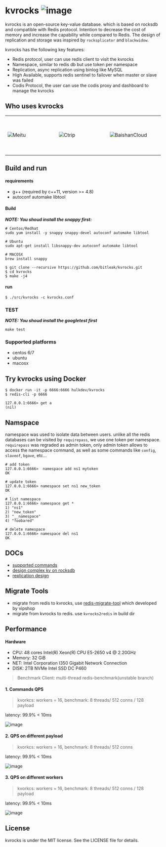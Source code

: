 # kvrocks  ![image](https://travis-ci.org/bitleak/kvrocks.svg?branch=master)

kvrocks is an open-source key-value database. which is based on rocksdb and compatible with Redis protocol.  Intention to decrease the cost of memory and increase the capability while compared to Redis. The design of replication and storage was inspired by `rocksplicator` and `blackwidow`.

kvrocks has the following key features:

- Redis protocol, user can use redis client to visit the kvrocks
- Namespace, similar to redis db but use token per namespace
- Replication, async replication using binlog like MySQL
- High Available, supports redis sentinel to failover when master or slave was failed
- Codis Protocol, the user can use the codis proxy and dashboard to manage the kvrocks

## Who uses kvrocks 

<table>
<tr>
<td height = "128" width = "164"><img src="https://imgur.com/9X1kc2j.png" alt="Meitu"></td>
<td height = "128" width = "164"><img src="https://imgur.com/vqgSmMz.jpeg" alt="Ctrip"></td>
<td height = "128" width = "164"><img src="https://imgur.com/MJsoEN7.png" alt="BaishanCloud"></td>
</tr>
</table>

## Build and run

#### requirements

* g++ (required by c++11, version >= 4.8)
* autoconf automake libtool

#### Build

***NOTE: You shoud install the snappy first:***

```shell
# Centos/Redhat
sudo yum install -y snappy snappy-devel autoconf automake libtool

# Ubuntu
sudo apt-get install libsnappy-dev autoconf automake libtool

# MACOSX
brew install snappy
```

```shell
$ git clone --recursive https://github.com/bitleak/kvrocks.git
$ cd kvrocks
$ make -j4
```

#### run

```shell
$ ./src/kvrocks -c kvrocks.conf
```

### TEST

***NOTE: You shoud install the googletest first***

```shell
make test
```

### Supported platforms

* centos 6/7
* ubuntu
* macosx

## Try kvrocks using Docker

```
$ docker run -it -p 6666:6666 hulkdev/kvrocks
$ redis-cli -p 6666

127.0.0.1:6666> get a
(nil)
```

##  Namspace

namespace was used to isolate data between users. unlike all the redis databases can be visited by `requirepass`, we use one token per namespace. `requirepass` was regraded as admin token, only admin token allows to access the namespace command, as well as some commands like `config`, `slaveof`, `bgave`, etc… 

```
# add token
127.0.0.1:6666>  namespace add ns1 mytoken
OK

# update token
127.0.0.1:6666> namespace set ns1 new_token
OK

# list namespace
127.0.0.1:6666> namespace get *
1) "ns1"
2) "new_token"
3) "__namespace"
4) "foobared"

# delete namespace
127.0.0.1:6666> namespace del ns1
OK
```

## DOCs

* [supported commands](https://github.com/bitleak/kvrocks/blob/master/docs/support-commands.md)
* [design complex kv on rocksdb](https://github.com/bitleak/kvrocks/blob/master/docs/metadata-design.md)
* [replication design](https://github.com/bitleak/kvrocks/blob/master/docs/replication-design.md)

## Migrate Tools

* migrate from redis to kvrocks, use [redis-migrate-tool](https://github.com/vipshop/redis-migrate-tool) which developed by vipshop
* migrate from kvrocks to redis. use `kvrocks2redis` in build dir

## Performance

#### Hardware

* CPU: 48 cores Intel(R) Xeon(R) CPU E5-2650 v4 @ 2.20GHz
* Memory: 32 GiB
* NET:  Intel Corporation I350 Gigabit Network Connection
* DISK: 2TB NVMe Intel SSD DC P460

>  Benchmark Client:  multi-thread redis-benchmark(unstable branch)

 #### 1. Commands QPS

> kvorkcs: workers = 16, benchmark: 8 threads/ 512 conns / 128 payload

latency: 99.9% < 10ms

![image](https://raw.githubusercontent.com/bitleak/kvrocks/master/docs/images/chart-commands.png)

#### 2.  QPS on different payload

> kvorkcs: workers = 16, benchmark: 8 threads/ 512 conns

latency: 99.9% < 10ms

![image](https://raw.githubusercontent.com/bitleak/kvrocks/master/docs/images/chart-values.png)

#### 3. QPS on different workers

> kvorkcs: workers = 16, benchmark: 8 threads/ 512 conns / 128 payload

latency: 99.9% < 10ms

![image](https://raw.githubusercontent.com/bitleak/kvrocks/master/docs/images/chart-threads.png)

## License

kvrocks is under the MIT license. See the LICENSE file for details.

